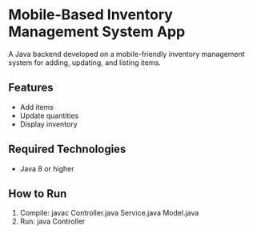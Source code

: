 # Mobile-Based Inventory Management System App

A Java backend developed on a mobile-friendly inventory management system for adding, updating, and listing items.

## Features
- Add items
- Update quantities
- Display inventory

## Required Technologies
- Java 8 or higher

## How to Run
1. Compile: javac Controller.java Service.java Model.java
2. Run: java Controller
